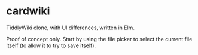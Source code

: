 # cardwiki
TiddlyWiki clone, with UI differences, written in Elm.

Proof of concept only. Start by using the file picker to select the current file itself (to allow it to try to save itself).
